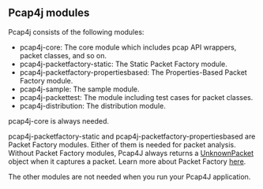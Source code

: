 Pcap4j modules
--------------

Pcap4j consists of the following modules:

* pcap4j-core: The core module which includes pcap API wrappers, packet classes, and so on.
* pcap4j-packetfactory-static: The Static Packet Factory module.
* pcap4j-packetfactory-propertiesbased: The Properties-Based Packet Factory module.
* pcap4j-sample: The sample module.
* pcap4j-packettest: The module including test cases for packet classes.
* pcap4j-distribution: The distribution module.

pcap4j-core is always needed.

pcap4j-packetfactory-static and pcap4j-packetfactory-propertiesbased are Packet Factory modules.
Either of them is needed for packet analysis. Without Packet Factory modules, Pcap4J always returns a [UnknownPacket](https://github.com/kaitoy/pcap4j/blob/master/pcap4j-core/src/main/java/org/pcap4j/packet/UnknownPacket.java) object when it captures a packet.
Learn more about Packet Factory [here](/www/PacketFactory.md).

The other modules are not needed when you run your Pcap4J application.
